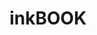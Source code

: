 ---
title: inkBOOK 
member_url: https://inkbook.pl/
country: Poland
series: ["country"] 
tags: ["members"]
categories: ["Technology providers "]
summary: "a developer of e-ink Readers and Readium-based mobile applications that support the LCP DRM."
press:
active: true
layout: members 
showReadTime: false
showDate: false
permalink: ""
--- 